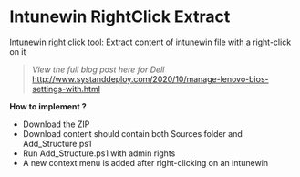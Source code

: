# Intunewin RightClick Extract
Intunewin right click tool: Extract content of intunewin file with a right-click on it

> *View the full blog post here for Dell*
http://www.systanddeploy.com/2020/10/manage-lenovo-bios-settings-with.html

**How to implement ?**
- Download the ZIP
- Download content should contain both Sources folder and Add_Structure.ps1
- Run Add_Structure.ps1 with admin rights
- A new context menu is added after right-clicking on an intunewin
